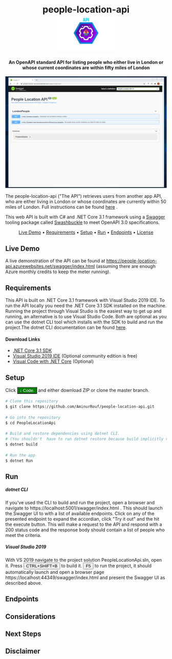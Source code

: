 <h1 align="center">
  <br>
  people-location-api <br>
    <a href="https://github.com/AminurRouf/people-location-api"><img src="https://raw.githubusercontent.com/AminurRouf/assets/master/images/api.png" alt="Markdownify" width="200"></a>
</h1>

<h4 align="center">An OpenAPI standard API for listing people who either live in London or whose current coordinates are within fifty miles of London </h4>

<p><img src="https://raw.githubusercontent.com/AminurRouf/assets/master/images/api.gif" alt="screenshot" /></p>


The people-location-api ("The API") retrieves users from another app API, who are either living in London or  whose coordinates are currently within 50 miles of London. Full instructions can be found  [here](http://bpdts-test-app.herokuapp.com/instructions) .

This web API is built with C# and .NET Core 3.1 framework using a  [Swagger](https://swagger.io/) tooling package called [Swashbuckle](https://github.com/domaindrivendev/Swashbuckle.AspNetCore) to meet OpenAPI 3.0 specifications.

<p align="center">
  <a href="#live-demo">Live Demo</a> •
  <a href="#requirements">Requirements</a> •
  <a href="#Setup">Setup</a> •
  <a href="#Run">Run</a> •
  <a href="#Endpoints">Endpoints</a> •
  <a href="#license">License</a>
</p>

## Live Demo

A live demonstration of the API can be found at https://people-location-api.azurewebsites.net/swagger/index.html (assuming there are enough Azure monthly credits to keep the meter running). 

## Requirements

This API is built on .NET Core 3.1 framework with Visual Studio 2019 IDE. To run the API locally you need the .NET Core 3.1 SDK installed on the machine. Running the project through Visual Studio is the easiest way to get up and running, an alternative is to use Visual Studio Code. Both are optional as you can use the dotnet CLI tool which installs with the SDK to build and run the project.The dotnet CLI documentation can be found [here](https://docs.microsoft.com/en-us/dotnet/core/tools/).

#### Download Links
- [.NET Core 3.1 SDK](https://dotnet.microsoft.com/download/dotnet-core/3.1)
- [Visual Studio 2019 IDE](https://visualstudio.microsoft.com/vs/) (Optional community edition is free)
- [Visual Code with .NET Core](https://code.visualstudio.com/docs/languages/dotnet) (Optional)


## Setup

Click  <button style='background-color:green; color:white'>&darr; Code.</button> and either download ZIP or clone the master branch.
```bash
# Clone this repository
$ git clone https://github.com/AminurRouf/people-location-api.git

# Go into the repository
$ cd PeopleLocationApi

# Build and restore dependencies using dotnet CLI.
# (You shouldn't  have to run dotnet restore because build implicitly restores all)
$ dotnet build 

# Run the app
$ dotnet Run
```

## Run
##### dotnet CLI
If you've used the CLI to build and run the project, open a browser and navigate to https://localhost:5001/swagger/index.html . This should launch the Swagger UI to with a list of available endpoints. Click on any of the presented endpoint to expand the accordian, click "Try it out" and the hit the execute button. This will make a request to the API and respond with a 200 status code and the response body should contain a list of people who meet the criteria.

##### Visual Studio 2019
With VS 2019 navigate to the project solution PeopleLocationApi.sln, open it. Press <button> CTRL+SHIFT+B</button> to build it. <button>F5</button> to run the project, it should automatically launch and open a browser page https://localhost:44349/swagger/index.html and present the Swagger UI as described above.


## Endpoints

## Considerations

## Next Steps

## Disclaimer



